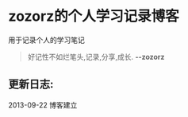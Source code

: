 zozorz的个人学习记录博客
=======
用于记录个人的学习笔记
> 好记性不如烂笔头,记录,分享,成长.
> __--zozorz__

更新日志:
------------
2013-09-22 博客建立
